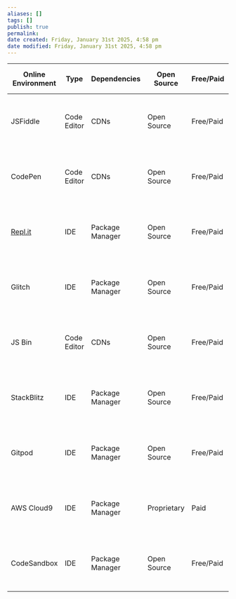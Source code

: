 ```yaml
---
aliases: []
tags: []
publish: true
permalink:
date created: Friday, January 31st 2025, 4:58 pm
date modified: Friday, January 31st 2025, 4:58 pm
---
```


| **Online Environment**    | **Type**    | **Dependencies** | **Open Source** | **Free/Paid** | **Languages/Frameworks Included**          | **Security**                             | **Cron Jobs & Automation** | **Webhooks & APIs** |
| ------------------------- | ----------- | ---------------- | --------------- | ------------- | ------------------------------------------ | ---------------------------------------- | -------------------------- | ------------------- |
| JSFiddle                  | Code Editor | CDNs             | Open Source     | Free/Paid     | HTML, CSS, JS, Frameworks                  | Public URLs, Login Required for Private  | No                         | No                  |
| CodePen                   | Code Editor | CDNs             | Open Source     | Free/Paid     | HTML, CSS, JS, Frameworks                  | Public URLs, Login Required for Private  | No                         | Yes                 |
| [Repl.it](http://Repl.it) | IDE         | Package Manager  | Open Source     | Free/Paid     | 30+ Languages & Frameworks                 | Private by Default, Public URLs Optional | Yes                        | Yes                 |
| Glitch                    | IDE         | Package Manager  | Open Source     | Free/Paid     | Node.js, Frontend Frameworks               | Public URLs, Login Required for Private  | Yes                        | Yes                 |
| JS Bin                    | Code Editor | CDNs             | Open Source     | Free/Paid     | HTML, CSS, JS                              | Public URLs, Login Required for Private  | No                         | No                  |
| StackBlitz                | IDE         | Package Manager  | Open Source     | Free/Paid     | Angular, React, Vue, Svelte                | Private by Default, Public URLs Optional | Yes                        | Yes                 |
| Gitpod                    | IDE         | Package Manager  | Open Source     | Free/Paid     | 25+ Languages & Frameworks                 | Private by Default, Public URLs Optional | Yes                        | Yes                 |
| AWS Cloud9                | IDE         | Package Manager  | Proprietary     | Paid          | Node.js, Python, PHP, Ruby, Java, .NET, Go | Private by Default, Public URLs Optional | Yes                        | Yes                 |
| CodeSandbox               | IDE         | Package Manager  | Open Source     | Free/Paid     | React, Vue, Angular, Svelte, Node.js       | Private by Default, Public URLs Optional | Yes                        | Yes                 |

